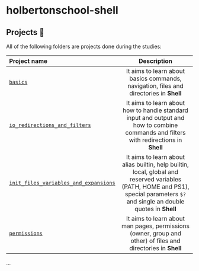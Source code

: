# holbertonschool-shell

## Projects :scroll:
All of the following folders are projects done during the studies:

|**Project name**|**Description**|
|:-------|:---------:|
| [`basics`](https://github.com/hug0-cstrs/holbertonschool-shell/tree/master/basics) | It aims to learn about basics commands, navigation, files and directories in **Shell** |
| [`io_redirections_and_filters`](https://github.com/hug0-cstrs/holbertonschool-shell/tree/master/io_redirections_and_filters) | It aims to learn about how to handle standard input and output and how to combine commands and filters with redirections in **Shell** |
| [`init_files_variables_and_expansions`](https://github.com/hug0-cstrs/holbertonschool-shell/tree/master/init_files_variables_and_expansions) | It aims to learn about alias builtin, help builtin, local, global and reserved variables (PATH, HOME and PS1), special parameters `$?` and single an double quotes in **Shell** |
| [`permissions`](https://github.com/hug0-cstrs/holbertonschool-shell/tree/master/permissions) | It aims to learn about man pages, permissions (owner, group and other) of files and directories in **Shell** |
...
